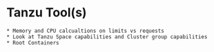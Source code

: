 # Tanzu Tool(s) 

```
* Memory and CPU calcualtions on limits vs requests 
* Look at Tanzu Space capabilities and Cluster group capabilities
* Root Containers 
```
